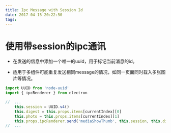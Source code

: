 ```yaml
---
title: Ipc Message with Session Id
date: 2017-04-15 20:22:50
tags:
---
```


# 使用带session的ipc通讯

* 在发送的信息中添加一个唯一的uuid，用于标记当前消息的id。

* 适用于多组件可能重复发送相同message的情况，如同一页面同时载入多张图片等情况。

```js
import UUID from 'node-uuid'
import { ipcRenderer } from electron

//	...
	this.session = UUID.v4()
	this.digest = this.props.items[currentIndex][0]
	this.photo = this.props.items[currentIndex][1]
	this.props.ipcRenderer.send('mediaShowThumb', this.session, this.digest, 210, 210)
//	...
```